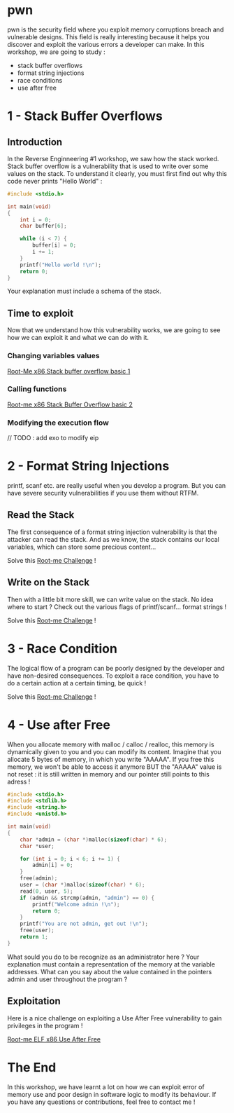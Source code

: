 # pwn

pwn is the security field where you exploit memory corruptions breach and vulnerable designs. This field is really interesting because it helps you discover and exploit the various errors a developer can make.
In this workshop, we are going to study :
* stack buffer overflows
* format string injections
* race conditions
* use after free

# 1 - Stack Buffer Overflows

## Introduction

In the Reverse Enginneering #1 workshop, we saw how the stack worked. Stack buffer overflow is a vulnerability that is used to write over some values on the stack. To understand it clearly, you must first find out why this code never prints "Hello World" :
```C
#include <stdio.h>

int main(void)
{
    int i = 0;
    char buffer[6];

    while (i < 7) {
        buffer[i] = 0;
        i += 1;
    }
    printf("Hello world !\n");
    return 0;
}
```

Your explanation must include a schema of the stack.

## Time to exploit

Now that we understand how this vulnerability works, we are going to see how we can exploit it and what we can do with it.

### Changing variables values

[Root-Me x86 Stack buffer overflow basic 1](https://www.root-me.org/fr/Challenges/App-Systeme/ELF-x86-Stack-buffer-overflow-basic-1)

### Calling functions

[Root-me x86 Stack Buffer Overflow basic 2](https://www.root-me.org/fr/Challenges/App-Systeme/ELF-x86-Stack-buffer-overflow-basic-2)

### Modifying the execution flow

// TODO : add exo to modify eip

# 2 - Format String Injections

printf, scanf etc. are really useful when you develop a program. But you can have severe security vulnerabilities if you use them without RTFM.

## Read the Stack

The first consequence of a format string injection vulnerability is that the attacker can read the stack. And as we know, the stack contains our local variables, which can store some precious content...

Solve this [Root-me Challenge](https://www.root-me.org/fr/Challenges/App-Systeme/ELF32-Format-string-bug-basic-1) !

## Write on the Stack

Then with a little bit more skill, we can write value on the stack. No idea where to start ? Check out the various flags of printf/scanf... format strings !

Solve this [Root-me Challenge](https://www.root-me.org/fr/Challenges/App-Systeme/ELF32-Format-string-bug-basic-2) !

# 3 - Race Condition

The logical flow of a program can be poorly designed by the developer and have non-desired consequences. To exploit a race condition, you have to do a certain action at a certain timing, be quick !

Solve this [Root-me Challenge](https://www.root-me.org/fr/Challenges/App-Systeme/ELF-x86-Race-condition) !

# 4 - Use after Free

When you allocate memory with malloc / calloc / realloc, this memory is dynamically given to you and you can modify its content. Imagine that you allocate 5 bytes of memory, in which you write "AAAAA". If you free this memory, we won't be able to access it anymore BUT the "AAAAA" value is not reset : it is still written in memory and our pointer still points to this adress !

```C
#include <stdio.h>
#include <stdlib.h>
#include <string.h>
#include <unistd.h>

int main(void)
{
    char *admin = (char *)malloc(sizeof(char) * 6);
    char *user;

    for (int i = 0; i < 6; i += 1) {
        admin[i] = 0;
    }
    free(admin);
    user = (char *)malloc(sizeof(char) * 6);
    read(0, user, 5);
    if (admin && strcmp(admin, "admin") == 0) {
        printf("Welcome admin !\n");
        return 0;
    }
    printf("You are not admin, get out !\n");
    free(user);
    return 1;
}
```

What sould you do to be recognize as an administrator here ? Your explanation must contain a representation of the memory at the variable addresses. What can you say about the value contained in the pointers admin and user throughout the program ?

## Exploitation

Here is a nice challenge on exploiting a Use After Free vulnerability to gain privileges in the program !

[Root-me ELF x86 Use After Free](https://www.root-me.org/fr/Challenges/App-Systeme/ELF-x86-Use-After-Free-basic)

# The End

In this workshop, we have learnt a lot on how we can exploit error of memory use and poor design in software logic to modify its behaviour.
If you have any questions or contributions, feel free to contact me !
